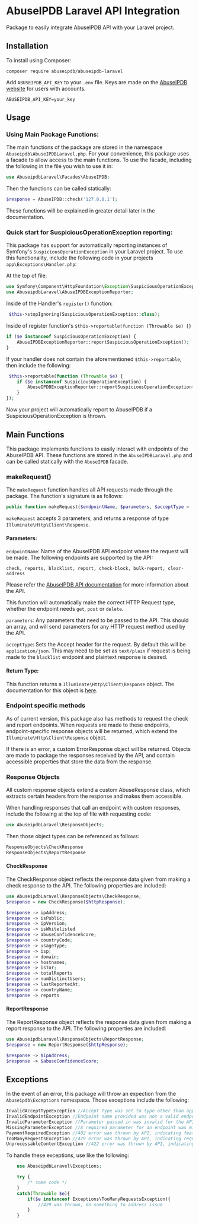 # AbuseIPDB Laravel API Integration 

Package to easily integrate AbuseIPDB API with your Laravel project. 

## Installation

To install using Composer:

    composer require abuseipdb/abuseipdb-laravel

Add `ABUSEIPDB_API_KEY` to your `.env` file. Keys are made on the [AbuseIPDB website](https://www.abuseipdb.com/) for users with accounts. 

```
ABUSEIPDB_API_KEY=your_key
```

## Usage

### Using Main Package Functions:
The main functions of the package are stored in the namespace `Abuseipdb\AbuseIPDBLaravel.php`. For your convenience, this package uses a facade to allow access to the main functions. 
To use the facade, including the following in the file you wish to use it in: 

```php
use AbuseipdbLaravel\Facades\AbuseIPDB;
```
Then the functions can be called statically:
```php
$response = AbuseIPDB::check('127.0.0.1');
```

These functions will be explained in greater detail later in the documentation. 

### Quick start for SuspiciousOperationException reporting:

This package has support for automatically reporting instances of Symfony's `SuspiciousOperationException` in your Laravel project. To use this functionality, include the following code in your projects `app\Exceptions\Handler.php`:

At the top of file: 

```php
use Symfony\Component\HttpFoundation\Exception\SuspiciousOperationException;
use AbuseipdbLaravel\AbuseIPDBExceptionReporter;

```

Inside of the Handler's `register()` function:

```php
 $this->stopIgnoring(SuspiciousOperationException::class);
```

Inside of register function's `$this->reportable(function (Throwable $e) {}`
```php
if ($e instanceof SuspiciousOperationException) {
    AbuseIPDBExceptionReporter::reportSuspiciousOperationException();
}
```            
If your handler does not contain the aforementioned `$this->reportable`, then include the following:
```php
 $this->reportable(function (Throwable $e) {
    if ($e instanceof SuspiciousOperationException) {
        AbuseIPDBExceptionReporter::reportSuspiciousOperationException();
    }    
});

```

Now your project will automatically report to AbuseIPDB if a SuspiciousOperationException is thrown. 

## Main Functions

This package implements functions to easily interact with endpoints of the AbuseIPDB API. 
These functions are stored in the `AbuseIPDBLaravel.php` and can be called statically with the `AbuseIPDB` facade. 

### makeRequest()

The `makeRequest` function handles all API requests made through the package. The function's signature is as follows:

```php
public function makeRequest($endpointName, $parameters, $acceptType = 'application/json') : ?Response
```
`makeRequest` accepts 3 parameters, and returns a response of type `Illuminate\Http\Client\Response`.

#### Parameters:

`endpointName`: Name of the AbuseIPDB API endpoint where the request will be made. 
The following endpoints are supported by the API: 

`check, reports, blacklist, report, check-block, bulk-report, clear-address`

Please refer the [AbuseIPDB API documentation](https://docs.abuseipdb.com/) for more information about the API.

This function will automatically make the correct HTTP Request type, whether the endpoint needs `get`, `post` or `delete`.

`parameters`: Any parameters that need to be passed to the API. This should an array, and will send parameters for any HTTP request method used by the API. 

`acceptType`: Sets the Accept header for the request. By default this will be `application/json`. This may need to be set as `text/plain` if request is being made to the `blacklist` endpoint and plaintext response is desired.

#### Return Type: 
 
This function returns a `Illuminate\Http\Client\Response` object. The documentation for this object is [here](https://laravel.com/api/10.x/Illuminate/Http/Client/Response.html).

### Endpoint specific methods
As of current version, this package also has methods to request the check and report endpoints. 
When requests are made to these endpoints, endpoint-specific response objects will be returned, which extend the 
`Illuminate\Http\Client\Response` object. 

If there is an error, a custom ErrorResponse object will be returned. 
Objects are made to package the responses received by the API, and contain accessible properties that store the data from the response. 

### Response Objects
All custom response objects extend a custom AbuseResponse class, which extracts certain headers from the response and makes them accessible. 

When handling responses that call an endpoint with custom responses, include the following at the top of file with requesting code: 

```php
use AbuseipdbLaravel\ResponseObjects;
```
Then those object types can be referenced as follows:

```php
ResponseObjects\CheckResponse
ResponseObjects\ReportResponse
```

#### CheckResponse

The CheckResponse object reflects the response data given from making a check response to the API. 
The following properties are included:

```php
use AbuseipdbLaravel\ResponseObjects\CheckResponse; 
$response = new CheckResponse($httpResponse);

$response -> ipAddress;
$response -> isPublic;
$response -> ipVersion;
$response -> isWhitelisted
$response -> abuseConfidenceScore;
$response -> countryCode;
$response -> usageType;
$response -> isp;
$response -> domain;
$response -> hostnames;
$response -> isTor;
$response -> totalReports
$response -> numDistinctUsers;
$response -> lastReportedAt;
$response -> countryName;
$response -> reports 

```

#### ReportResponse

The ReportResponse object reflects the response data given from making a report response to the API. 
The following properties are included:

```php
use AbuseipdbLaravel\ResponseObjects\ReportResponse; 
$response = new ReportResponse($httpResponse);

$response -> $ipAddress;
$response -> $abuseConfidenceScore; 
```

## Exceptions

In the event of an error, this package will throw an expection from the `Abuseipdb\Exceptions` namespace. Those exceptions include the following:

```php
InvalidAcceptTypeException //Accept Type was set to type other than application/json or text/plain.
InvalidEndpointException //Endpoint name provided was not a valid endpoint for the API.
InvalidParameterException //Parameter passed in was invalid for the API.
MissingParameterException //A required parameter for an endpoint was missing.
PaymentRequiredException //402 error was thrown by API, indicating feature needs a higher subscription.
TooManyRequestsException //429 error was thrown by API, indicating request limit has been exceeded.
UnprocessableContentException //422 error was thrown by API, indicating request parameters could not be handled.
```
To handle these exceptions, use like the following:

```php
    use AbuseipdbLaravel\Exceptions; 

    try {
        /* some code */
    }
    catch(Throwable $e){
        if($e instanceof Exceptions\TooManyRequestsException){
            //429 was thrown, do something to address issue
        }
    }
```

